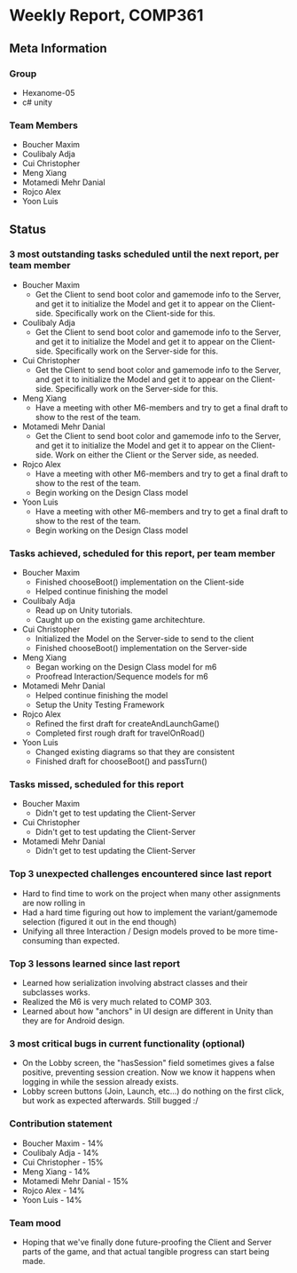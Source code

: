 # Weekly Report, COMP361

## Meta Information

### Group

 * Hexanome-05
 * c# unity

### Team Members

 * Boucher Maxim
 * Coulibaly Adja
 * Cui Christopher
 * Meng Xiang
 * Motamedi Mehr Danial
 * Rojco Alex
 * Yoon Luis

## Status

### 3 most outstanding tasks scheduled until the next report, per team member

 * Boucher Maxim
   * Get the Client to send boot color and gamemode info to the Server, and get it to initialize the Model and get it to appear on the Client-side.
     Specifically work on the Client-side for this.
 * Coulibaly Adja
   * Get the Client to send boot color and gamemode info to the Server, and get it to initialize the Model and get it to appear on the Client-side.
     Specifically work on the Server-side for this.
 * Cui Christopher
   * Get the Client to send boot color and gamemode info to the Server, and get it to initialize the Model and get it to appear on the Client-side.
     Specifically work on the Server-side for this. 
 * Meng Xiang
   * Have a meeting with other M6-members and try to get a final draft to show to the rest of the team.
 * Motamedi Mehr Danial
   * Get the Client to send boot color and gamemode info to the Server, and get it to initialize the Model and get it to appear on the Client-side.
     Work on either the Client or the Server side, as needed.
 * Rojco Alex
   * Have a meeting with other M6-members and try to get a final draft to show to the rest of the team.
   * Begin working on the Design Class model
 * Yoon Luis
   * Have a meeting with other M6-members and try to get a final draft to show to the rest of the team.
   * Begin working on the Design Class model

### Tasks achieved, scheduled for this report, per team member

 * Boucher Maxim
   * Finished chooseBoot() implementation on the Client-side
   * Helped continue finishing the model
 * Coulibaly Adja
   * Read up on Unity tutorials.
   * Caught up on the existing game architechture.
 * Cui Christopher
   * Initialized the Model on the Server-side to send to the client
   * Finished chooseBoot() implementation on the Server-side
 * Meng Xiang
   * Began working on the Design Class model for m6
   * Proofread Interaction/Sequence models for m6
 * Motamedi Mehr Danial
   * Helped continue finishing the model
   * Setup the Unity Testing Framework
 * Rojco Alex
   * Refined the first draft for createAndLaunchGame()
   * Completed first rough draft for travelOnRoad()
 * Yoon Luis
   * Changed existing diagrams so that they are consistent
   * Finished draft for chooseBoot() and passTurn()

### Tasks missed, scheduled for this report 
  * Boucher Maxim
    * Didn't get to test updating the Client-Server 
  * Cui Christopher
    * Didn't get to test updating the Client-Server 
  * Motamedi Mehr Danial
    * Didn't get to test updating the Client-Server

### Top 3 unexpected challenges encountered since last report

  * Hard to find time to work on the project when many other assignments are now rolling in
  * Had a hard time figuring out how to implement the variant/gamemode selection (figured it out in the end though)
  * Unifying all three Interaction / Design models proved to be more time-consuming than expected.
  
### Top 3 lessons learned since last report

  * Learned how serialization involving abstract classes and their subclasses works.
  * Realized the M6 is very much related to COMP 303.
  * Learned about how "anchors" in UI design are different in Unity than they are for Android design.

### 3 most critical bugs in current functionality (optional)

  * On the Lobby screen, the "hasSession" field sometimes gives a false positive, preventing session creation. Now we know it happens when logging in while the session already exists.
  * Lobby screen buttons (Join, Launch, etc...) do nothing on the first click, but work as expected afterwards. Still bugged :/

### Contribution statement

 * Boucher Maxim - 14%
 * Coulibaly Adja - 14%
 * Cui Christopher - 15%
 * Meng Xiang - 14%
 * Motamedi Mehr Danial - 15%
 * Rojco Alex - 14%
 * Yoon Luis - 14%

### Team mood
 * Hoping that we've finally done future-proofing the Client and Server parts of the game, and that actual tangible progress can start being made.
